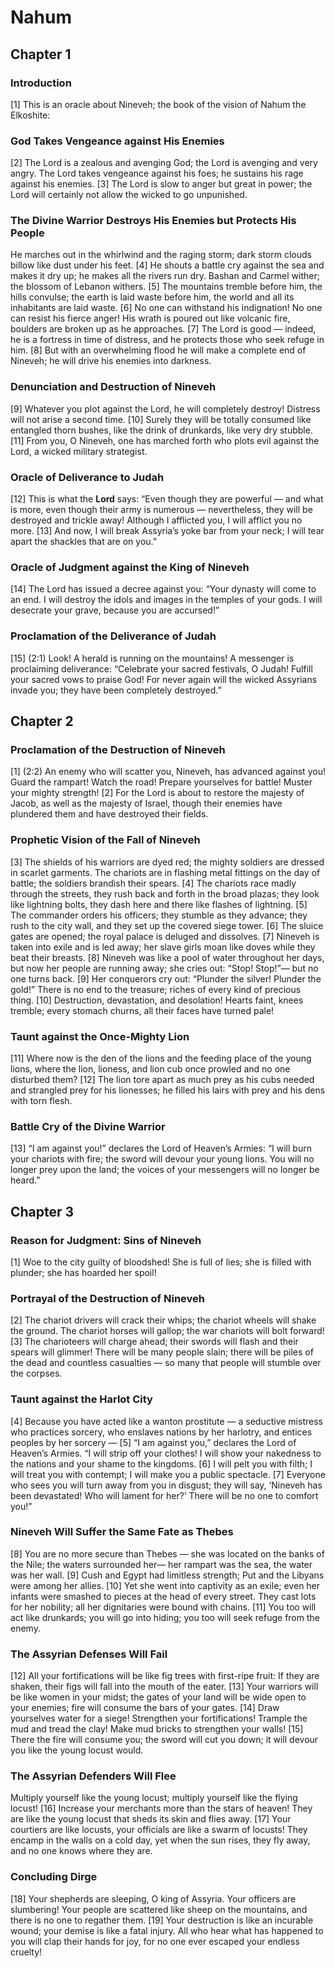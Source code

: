 # Nahum

## Chapter 1


### Introduction

[1] This is an oracle about Nineveh; the book of the vision of Nahum the Elkoshite:

### God Takes Vengeance against His Enemies

[2] The Lord is a zealous and avenging God;
the Lord is avenging and very angry.
The Lord takes vengeance against his foes;
he sustains his rage against his enemies.
[3] The Lord is slow to anger but great in power;
the Lord will certainly not allow the wicked to go unpunished.

### The Divine Warrior Destroys His Enemies but Protects His People

He marches out in the whirlwind and the raging storm;
dark storm clouds billow like dust under his feet.
[4] He shouts a battle cry against the sea and makes it dry up;
he makes all the rivers run dry.
Bashan and Carmel wither;
the blossom of Lebanon withers.
[5] The mountains tremble before him,
the hills convulse;
the earth is laid waste before him,
the world and all its inhabitants are laid waste.
[6] No one can withstand his indignation!
No one can resist his fierce anger!
His wrath is poured out like volcanic fire,
boulders are broken up as he approaches.
[7] The Lord is good —
indeed, he is a fortress in time of distress,
and he protects those who seek refuge in him.
[8] But with an overwhelming flood
he will make a complete end of Nineveh;
he will drive his enemies into darkness.

### Denunciation and Destruction of Nineveh

[9] Whatever you plot against the Lord, he will completely destroy!
Distress will not arise a second time.
[10] Surely they will be totally consumed
like entangled thorn bushes,
like the drink of drunkards,
like very dry stubble.
[11] From you, O Nineveh, one has marched forth who plots evil against the Lord,
a wicked military strategist.

### Oracle of Deliverance to Judah

[12] This is what the **Lord** says:
“Even though they are powerful —
and what is more, even though their army is numerous —
nevertheless, they will be destroyed and trickle away!
Although I afflicted you,
I will afflict you no more.
[13] And now, I will break Assyria’s yoke bar from your neck;
I will tear apart the shackles that are on you.”

### Oracle of Judgment against the King of Nineveh

[14] The Lord has issued a decree against you:
“Your dynasty will come to an end.
I will destroy the idols and images in the temples of your gods.
I will desecrate your grave, because you are accursed!”

### Proclamation of the Deliverance of Judah

[15] (2:1) Look! A herald is running on the mountains!
A messenger is proclaiming deliverance:
“Celebrate your sacred festivals, O Judah!
Fulfill your sacred vows to praise God!
For never again will the wicked Assyrians invade you;
they have been completely destroyed.”

## Chapter 2


### Proclamation of the Destruction of Nineveh

[1] (2:2) An enemy who will scatter you, Nineveh, has advanced against you!
Guard the rampart!
Watch the road!
Prepare yourselves for battle!
Muster your mighty strength!
[2] For the Lord is about to restore the majesty of Jacob,
as well as the majesty of Israel,
though their enemies have plundered them
and have destroyed their fields.

### Prophetic Vision of the Fall of Nineveh

[3] The shields of his warriors are dyed red;
the mighty soldiers are dressed in scarlet garments.
The chariots are in flashing metal fittings
on the day of battle;
the soldiers brandish their spears.
[4] The chariots race madly through the streets,
they rush back and forth in the broad plazas;
they look like lightning bolts,
they dash here and there like flashes of lightning.
[5] The commander orders his officers;
they stumble as they advance;
they rush to the city wall,
and they set up the covered siege tower.
[6] The sluice gates are opened;
the royal palace is deluged and dissolves.
[7] Nineveh is taken into exile and is led away;
her slave girls moan like doves while they beat their breasts.
[8] Nineveh was like a pool of water throughout her days,
but now her people are running away;
she cries out: “Stop! Stop!”—
but no one turns back.
[9] Her conquerors cry out:
“Plunder the silver! Plunder the gold!”
There is no end to the treasure;
riches of every kind of precious thing.
[10] Destruction, devastation, and desolation!
Hearts faint, knees tremble;
every stomach churns, all their faces have turned pale!

### Taunt against the Once-Mighty Lion

[11] Where now is the den of the lions
and the feeding place of the young lions,
where the lion, lioness, and lion cub once prowled
and no one disturbed them?
[12] The lion tore apart as much prey as his cubs needed
and strangled prey for his lionesses;
he filled his lairs with prey
and his dens with torn flesh.

### Battle Cry of the Divine Warrior

[13] “I am against you!” declares the Lord of Heaven’s Armies:
“I will burn your chariots with fire;
the sword will devour your young lions.
You will no longer prey upon the land;
the voices of your messengers will no longer be heard.”

## Chapter 3


### Reason for Judgment: Sins of Nineveh

[1] Woe to the city guilty of bloodshed!
She is full of lies;
she is filled with plunder;
she has hoarded her spoil!

### Portrayal of the Destruction of Nineveh

[2] The chariot drivers will crack their whips;
the chariot wheels will shake the ground.
The chariot horses will gallop;
the war chariots will bolt forward!
[3] The charioteers will charge ahead;
their swords will flash
and their spears will glimmer!
There will be many people slain;
there will be piles of the dead
and countless casualties —
so many that people will stumble over the corpses.

### Taunt against the Harlot City

[4] Because you have acted like a wanton prostitute —
a seductive mistress who practices sorcery,
who enslaves nations by her harlotry,
and entices peoples by her sorcery —
[5] “I am against you,” declares the Lord of Heaven’s Armies.
“I will strip off your clothes!
I will show your nakedness to the nations
and your shame to the kingdoms.
[6] I will pelt you with filth;
I will treat you with contempt;
I will make you a public spectacle.
[7] Everyone who sees you will turn away from you in disgust;
they will say, ‘Nineveh has been devastated!
Who will lament for her?’
There will be no one to comfort you!”

### Nineveh Will Suffer the Same Fate as Thebes

[8] You are no more secure than Thebes —
she was located on the banks of the Nile;
the waters surrounded her—
her rampart was the sea,
the water was her wall.
[9] Cush and Egypt had limitless strength;
Put and the Libyans were among her allies.
[10] Yet she went into captivity as an exile;
even her infants were smashed to pieces at the head of every street.
They cast lots for her nobility;
all her dignitaries were bound with chains.
[11] You too will act like drunkards;
you will go into hiding;
you too will seek refuge from the enemy.

### The Assyrian Defenses Will Fail

[12] All your fortifications will be like fig trees with first-ripe fruit:
If they are shaken, their figs will fall into the mouth of the eater.
[13] Your warriors will be like women in your midst;
the gates of your land will be wide open to your enemies;
fire will consume the bars of your gates.
[14] Draw yourselves water for a siege!
Strengthen your fortifications!
Trample the mud and tread the clay!
Make mud bricks to strengthen your walls!
[15] There the fire will consume you;
the sword will cut you down;
it will devour you like the young locust would.

### The Assyrian Defenders Will Flee

Multiply yourself like the young locust;
multiply yourself like the flying locust!
[16] Increase your merchants more than the stars of heaven!
They are like the young locust that sheds its skin and flies away.
[17] Your courtiers are like locusts,
your officials are like a swarm of locusts!
They encamp in the walls on a cold day,
yet when the sun rises, they fly away,
and no one knows where they are.

### Concluding Dirge

[18] Your shepherds are sleeping, O king of Assyria.
Your officers are slumbering!
Your people are scattered like sheep on the mountains,
and there is no one to regather them.
[19] Your destruction is like an incurable wound;
your demise is like a fatal injury.
All who hear what has happened to you will clap their hands for joy,
for no one ever escaped your endless cruelty!
